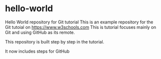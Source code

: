 # hello-world
Hello World repository for Git tutorial
This is an example repository for the Git tutoial on https://www.w3schools.com
This is tutorial focuses mainly on Git and using GitHub as its remote.

This repository is built step by step in the tutorial.

It now includes steps for GitHub
